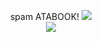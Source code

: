 <p align="center">
spam ATABOOK! 
<img src="https://xyz.crd.co/assets/images/gallery07/d30965a5.gif?v=de6feabd">

<br>
<img src="https://xyz.crd.co/assets/images/gallery22/71544e41.gif?v=de6feabd">









<!--
**deathdelivery/deathdelivery** is a ✨ _special_ ✨ repository because its `README.md` (this file) appears on your GitHub profile.

Here are some ideas to get you started:

- 🔭 I’m currently working on ...
- 🌱 I’m currently learning ...
- 👯 I’m looking to collaborate on ...
- 🤔 I’m looking for help with ...
- 💬 Ask me about ...
- 📫 How to reach me: ...
- 😄 Pronouns: ...
- ⚡ Fun fact: ...
-->
